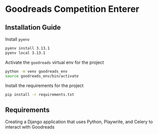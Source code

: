 # Goodreads Competition Enterer

## Installation Guide

Install `pyenv` 
```bash
pyenv install 3.13.1
pyenv local 3.13.1
```

Activate the `goodreads` virtual env for the project
```bash
python -m venv goodreads_env
source goodreads_env/bin/activate
```

Install the requirements for the project
```bash
pip install -r requirements.txt
```


## Requirements

Creating a Django application that uses Python, Playwrite, and Celery to interact with Goodreads